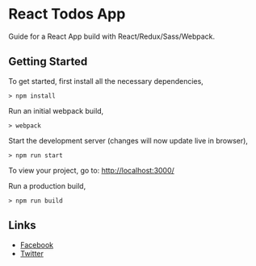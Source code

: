 # React Todos App

Guide for a React App build with React/Redux/Sass/Webpack.

## Getting Started

To get started, first install all the necessary dependencies,
```
> npm install
```

Run an initial webpack build,
```
> webpack
```

Start the development server (changes will now update live in browser),
```
> npm run start
```

To view your project, go to: [http://localhost:3000/](http://localhost:3000/)

Run a production build,
```
> npm run build
```

## Links

- [Facebook](https://www.facebook.com/abraham.gnanasingh/)
- [Twitter](https://twitter.com/abu_gn)
